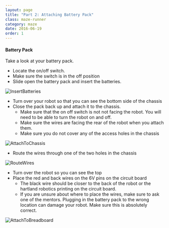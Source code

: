 ```yaml
---
layout: page
title: "Part 2: Attaching Battery Pack"
class: maze-runner
category: maze
date: 2016-06-19
order: 1
---
```


#### Battery Pack

Take a look at your battery pack.
* Locate the on/off switch.
* Make sure the switch is in the off position
* Slide open the battery pack and insert the batteries.

![InsertBatteries]({{site.baseurl}}/assets/mazerunner/batterypack_batteries.jpg)

* Turn over your robot so that you can see the bottom side of the chassis
* Close the pack back up and attach it to the chassis. 
    * Make sure that the on off switch is not not facing the robot. You will need to be able to turn the robot on and off.
    * Make sure the wires are facing the rear of the robot when you attach them.
    * Make sure you do not cover any of the access holes in the chassis

![AttachToChassis]({{site.baseurl}}/assets/mazerunner/batterypack_chassis.jpg)

* Route the wires through one of the two holes in the chassis

![RouteWires]({{site.baseurl}}/assets/mazerunner/batterypack_routewires.jpg)

* Turn over the robot so you can see the top
* Place the red and back wires on the 6V pins on the circuit board
    * The black wire should be closer to the back of the robot or the hartland robotics printing on the circuit board.
    * If you are unsure about where to place the wires, make sure to ask one of the mentors. Plugging in the battery pack to the wrong location can damage your robot. Make sure this is absolutely correct.

![AttachToBreadboard]({{site.baseurl}}/assets/mazerunner/batterypack_circuitboard.jpg)